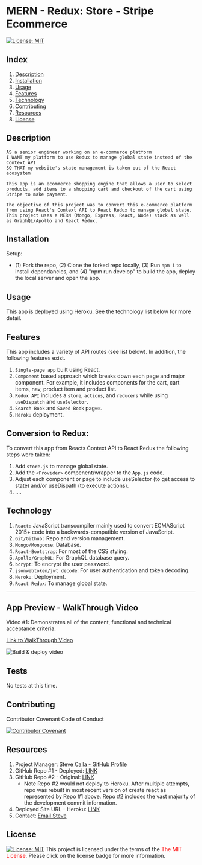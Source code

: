 # MERN - Redux: Store - Stripe Ecommerce
[![License:  MIT](https://img.shields.io/badge/License-MIT-yellow.svg)](https://opensource.org/licenses/MIT)

## Index

1. [Description](#description)
2. [Installation](#installation)
3. [Usage](#usage)
4. [Features](#features)
5. [Technology](#technology)
6. [Contributing](#contributing)
7. [Resources](#resources)
8. [License](#license)

## Description

```
AS a senior engineer working on an e-commerce platform
I WANT my platform to use Redux to manage global state instead of the Context API
SO THAT my website's state management is taken out of the React ecosystem
```

```
This app is an ecommerce shopping engine that allows a user to select products, add items to a shopping cart and checkout of the cart using Stripe to make payment.

The objective of this project was to convert this e-commerce platform from using React's Context API to React Redux to manage global state. This project uses a MERN (Mongo, Express, React, Node) stack as well as GraphQL/Apollo and React Redux.

```

## Installation

Setup: 
- (1) Fork the repo, (2) Clone the forked repo locally, (3) Run `npm i` to install dependancies, and (4) "npm run develop" to build the app, deploy the local server and open the app.

## Usage

This app is deployed using Heroku. See the technology list below for more detail.

## Features

This app includes a variety of API routes (see list below). In addition, the following features exist.

1. `Single-page app` built using React.
2. `Component` based approach which breaks down each page and major component. For example, it includes components for the cart, cart items, nav, product item and product list.
3. `Redux API` includes a `store`, `actions`, and `reducers` while using `useDispatch` and `useSelector`.
4. `Search Book` and `Saved Book` pages. 
5. `Heroku` deployment.

## Conversion to Redux:
To convert this app from Reacts Context API to React Redux the following steps were taken:
1. Add `store.js` to manage global state.
2. Add the `<Provider>` compenent/wrapper to the `App.js` code.
3. Adjust each component or page to include useSelector (to get access to state) and/or useDispath (to execute actions).
4. ....

## Technology

1. `React:` JavaScript transcompiler mainly used to convert ECMAScript 2015+ code into a backwards-compatible version of JavaScript.
2. `Git/Github:` Repo and version management.
3. `Mongo/Mongoose`: Database.
4. `React-Bootstrap`: For most of the CSS styling.
5. `Apollo/GraphQL`: For GraphQL database query.
6. `bcrypt`: To encrypt the user password.
7. `jsonwebtoken/jwt decode`: For user authentication and token decoding.
8. `Heroku`: Deployment.
9. `React Redux`: To manage global state.
---

## App Preview - WalkThrough Video

Video #1: Demonstrates all of the content, functional and technical acceptance criteria.

[Link to WalkThrough Video](https://youtu.be/XXe5NX0E9NM)

![Build & deploy video](./assets/demo-video.gif)

## Tests

No tests at this time.

## Contributing

Contributor Covenant Code of Conduct

[![Contributor Covenant](https://img.shields.io/badge/Contributor%20Covenant-2.1-4baaaa.svg)](https://www.contributor-covenant.org/version/2/1/code_of_conduct/code_of_conduct.md)

## Resources

1. Project Manager: [Steve Calla - GitHub Profile](https://github.com/stevecalla)
2. GitHub Repo #1 - Deployed: [LINK](https://github.com/stevecalla/shop-stripe)
3. GitHub Repo #2 - Original: [LINK](https://github.com/stevecalla/store-stripe)
    * Note Repo #2 would not deploy to Heroku. After multiple attempts, repo was rebuilt in most recent version of create react as represented by Repo #1 above. Repo #2 includes the vast majority of the development commit information.
4. Deployed Site URL - Heroku: [LINK](https://shop-stripe.herokuapp.com/ )
5. Contact: [Email Steve](mailto:callasteven@gmail.com)

## License 

[![License:  MIT](https://img.shields.io/badge/License-MIT-yellow.svg)](https://opensource.org/licenses/MIT)
This project is licensed under the terms of the <span style="color:red">The MIT License</span>. Please click on the license badge for more information.